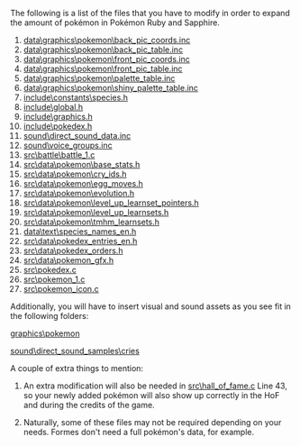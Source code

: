 The following is a list of the files that you have to modify in order to expand the amount of pokémon in Pokémon Ruby and Sapphire.

1) [data\graphics\pokemon\back_pic_coords.inc](https://github.com/LOuroboros/pokeruby493/blob/master/data/graphics/pokemon/back_pic_coords.inc)
2) [data\graphics\pokemon\back_pic_table.inc](https://github.com/LOuroboros/pokeruby493/blob/master/data/graphics/pokemon/back_pic_table.inc)
3) [data\graphics\pokemon\front_pic_coords.inc](https://github.com/LOuroboros/pokeruby493/blob/master/data/graphics/pokemon/front_pic_coords.inc)
4) [data\graphics\pokemon\front_pic_table.inc](https://github.com/LOuroboros/pokeruby493/blob/master/data/graphics/pokemon/front_pic_table.inc)
5) [data\graphics\pokemon\palette_table.inc](https://github.com/LOuroboros/pokeruby493/blob/master/data/graphics/pokemon/palette_table.inc)
6) [data\graphics\pokemon\shiny_palette_table.inc](https://github.com/LOuroboros/pokeruby493/blob/master/data/graphics/pokemon/shiny_palette_table.inc)
7) [include\constants\species.h](https://github.com/LOuroboros/pokeruby493/blob/master/include/constants/species.h)
8) [include\global.h](https://github.com/LOuroboros/pokeruby493/blob/master/include/global.h)
9) [include\graphics.h](https://github.com/LOuroboros/pokeruby493/blob/master/include/graphics.h)
10) [include\pokedex.h](https://github.com/LOuroboros/pokeruby493/blob/master/include/pokedex.h)
11) [sound\direct_sound_data.inc](https://github.com/LOuroboros/pokeruby493/blob/master/sound/direct_sound_data.inc)
12) [sound\voice_groups.inc](https://github.com/LOuroboros/pokeruby493/blob/master/sound/voice_groups.inc)
13) [src\battle\battle_1.c](https://github.com/LOuroboros/pokeruby493/blob/master/src/battle/battle_1.c)
14) [src\data\pokemon\base_stats.h](https://github.com/LOuroboros/pokeruby493/blob/master/src/data/pokemon/base_stats.h)
15) [src\data\pokemon\cry_ids.h](https://github.com/LOuroboros/pokeruby493/blob/master/src/data/pokemon/cry_ids.h)
16) [src\data\pokemon\egg_moves.h](https://github.com/LOuroboros/pokeruby493/blob/master/src/data/pokemon/egg_moves.h)
17) [src\data\pokemon\evolution.h](https://github.com/LOuroboros/pokeruby493/blob/master/src/data/pokemon/evolution.h)
18) [src\data\pokemon\level_up_learnset_pointers.h](https://github.com/LOuroboros/pokeruby493/blob/master/src/data/pokemon/level_up_learnset_pointers.h)
19) [src\data\pokemon\level_up_learnsets.h](https://github.com/LOuroboros/pokeruby493/blob/master/src/data/pokemon/level_up_learnsets.h)
20) [src\data\pokemon\tmhm_learnsets.h](https://github.com/LOuroboros/pokeruby493/blob/master/src/data/pokemon/tmhm_learnsets.h)
21) [data\text\species_names_en.h](https://github.com/LOuroboros/pokeruby493/blob/master/src/data/text/species_names_en.h)
22) [src\data\pokedex_entries_en.h](https://github.com/LOuroboros/pokeruby493/blob/master/src/data/pokedex_entries_en.h)
23) [src\data\pokedex_orders.h](https://github.com/LOuroboros/pokeruby493/blob/master/src/data/pokedex_orders.h)
24) [src\data\pokemon_gfx.h](https://github.com/LOuroboros/pokeruby493/blob/master/src/data/pokemon_gfx.h)
25) [src\pokedex.c](https://github.com/LOuroboros/pokeruby493/blob/master/src/pokedex.c)
26) [src\pokemon_1.c](https://github.com/LOuroboros/pokeruby493/blob/master/src/pokemon_1.c)
27) [src\pokemon_icon.c](https://github.com/LOuroboros/pokeruby493/blob/master/src/pokemon_icon.c)

Additionally, you will have to insert visual and sound assets as you see fit in the following folders:

[graphics\pokemon](https://github.com/LOuroboros/pokeruby493/tree/master/graphics/pokemon)

[sound\direct_sound_samples\cries](https://github.com/LOuroboros/pokeruby493/tree/master/sound/direct_sound_samples/cries)

A couple of extra things to mention:
1) An extra modification will also be needed in [src\hall_of_fame.c](https://github.com/LOuroboros/pokeruby493/blob/master/src/hall_of_fame.c) Line 43, so your newly added pokémon will also show up correctly in the HoF and during the credits of the game.

2) Naturally, some of these files may not be required depending on your needs. Formes don't need a full pokémon's data, for example.